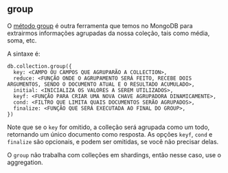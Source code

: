 ## group

O [método group](https://docs.mongodb.org/manual/reference/method/db.collection.group/) é outra ferramenta que temos no MongoDB para extrairmos informações agrupadas da nossa coleção, tais como média, soma, etc.

A sintaxe é:
```
db.collection.group({ 
  key: <CAMPO OU CAMPOS QUE AGRUPARÃO A COLLECTION>, 
  reduce: <FUNÇÃO ONDE O AGRUPAMENTO SERÁ FEITO, RECEBE DOIS ARGUMENTOS, SENDO O DOCUMENTO ATUAL E O RESULTADO ACUMULADO>, 
  initial: <INICIALIZA OS VALORES A SEREM UTILIZADOS>,
  keyf: <FUNÇÃO PARA CRIAR UMA NOVA CHAVE AGRUPADORA DINAMICAMENTE>,
  cond: <FILTRO QUE LIMITA QUAIS DOCUMENTOS SERÃO AGRUPADOS>,
  finalize: <FUNÇÃO QUE SERÁ EXECUTADA AO FINAL DO GROUP>,
})
```
Note que se o `key` for omitido, a colleção será agrupada como um todo, retornando um único documento como resposta.
As opções `keyf`, `cond` e `finalize` são opcionais, e podem ser omitidas, se você não precisar delas.

O `group` não trabalha com colleções em shardings, então nesse caso, use o aggregation.
